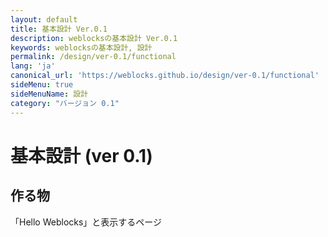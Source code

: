 ```yaml
---
layout: default
title: 基本設計 Ver.0.1 
description: weblocksの基本設計 Ver.0.1
keywords: weblocksの基本設計, 設計
permalink: /design/ver-0.1/functional
lang: 'ja'
canonical_url: 'https://weblocks.github.io/design/ver-0.1/functional'
sideMenu: true
sideMenuName: 設計
category: "バージョン 0.1"
---
```

<div class="container-fluid">
  <div class="row">
    <div class="col">
      <h1>基本設計 (ver 0.1)</h1>
    </div>
  </div>
  <div class="row">
    <div class="col-12">
      <h2>作る物</h2>
      <p>
        「Hello Weblocks」と表示するページ
      </p>
    </div>
  </div>
</div>
